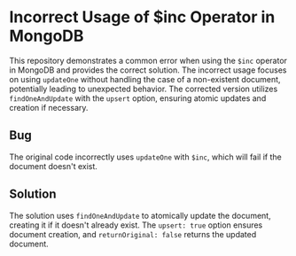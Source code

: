 # Incorrect Usage of $inc Operator in MongoDB

This repository demonstrates a common error when using the `$inc` operator in MongoDB and provides the correct solution.  The incorrect usage focuses on using `updateOne` without handling the case of a non-existent document, potentially leading to unexpected behavior. The corrected version utilizes `findOneAndUpdate` with the `upsert` option, ensuring atomic updates and creation if necessary.

## Bug
The original code incorrectly uses `updateOne` with `$inc`, which will fail if the document doesn't exist. 

## Solution
The solution uses `findOneAndUpdate` to atomically update the document, creating it if it doesn't already exist. The `upsert: true` option ensures document creation, and `returnOriginal: false` returns the updated document.